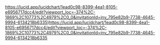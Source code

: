 https://lucid.app/lucidchart/1ead0c98-8399-4ea1-8105-e6956717dcc4/edit?viewport_loc=-374%2C-1869%2C10773%2C4979%2C0_0&invitationId=inv_795e82b9-7738-4645-9994-6134218b6335)https://lucid.app/lucidchart/1ead0c98-8399-4ea1-8105-e6956717dcc4/edit?viewport_loc=-374%2C-1869%2C10773%2C4979%2C0_0&invitationId=inv_795e82b9-7738-4645-9994-6134218b6335

